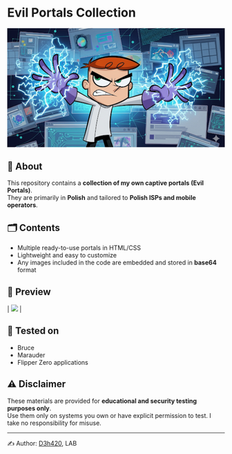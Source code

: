 # Evil Portals Collection
![Project Banner](img/top.png)

## 📖 About
This repository contains a **collection of my own captive portals (Evil Portals)**.  
They are primarily in **Polish** and tailored to **Polish ISPs and mobile operators**.

## 🗂 Contents
- Multiple ready-to-use portals in HTML/CSS  
- Lightweight and easy to customize  
- Any images included in the code are embedded and stored in **base64** format

## 📸 Preview

| ![](img/prev.jpg) |

## 🧪 Tested on
- Bruce  
- Marauder  
- Flipper Zero applications

## ⚠️ Disclaimer
These materials are provided for **educational and security testing purposes only**.  
Use them only on systems you own or have explicit permission to test. I take no responsibility for misuse.

---
✍️ Author: [D3h420](https://github.com/D3h420), LAB
